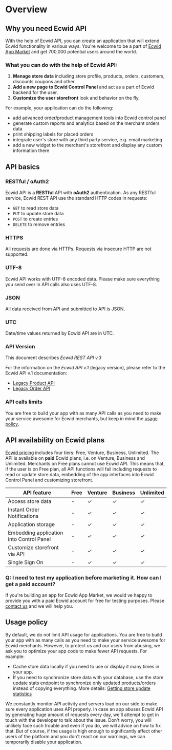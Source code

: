 # Overview

## Why you need Ecwid API
With the help of Ecwid API, you can create an application that will extend Ecwid functionality in various ways. You're welcome to be a part of [Ecwid App Market](http://developers.ecwid.com) and get 700,000 potential users around the world. 

### What you can do with the help of Ecwid API:

1. **Manage store data** including store profile, products, orders, customers, discounts coupons and other.
2. **Add a new page to Ecwid Control Panel** and act as a part of Ecwid backend for the user.
3. **Customize the user storefront** look and behavior on the fly.

For example, your application can do the following:

* add advanced order/product management tools into Ecwid control panel
* generate custom reports and analytics based on the merchant orders data
* print shipping labels for placed orders
* integrate user's store with any third party service, e.g. email marketing
* add a new widget to the merchant's storefront and display any custom information there


## API basics

### RESTful / oAuth2
Ecwid API is a **RESTful** API with **oAuth2** authentication. As any RESTful service, Ecwid REST API use the standard HTTP codes in requests: 

* `GET` to read store data
* `PUT` to update store data
* `POST` to create entries
* `DELETE` to remove entries

### HTTPS
All requests are done via HTTPs. Requests via insecure HTTP are not supported.

### UTF-8
Ecwid API works with UTF-8 encoded data. Please make sure everything you send over in API calls also uses UTF-8.

### JSON
All data received from API and submitted to API is JSON.

### UTC
Date/time values returned by Ecwid API are in UTC.

### API Version
This document describes *Ecwid REST API v.3* 

For the information on the *Ecwid API v.1* (legacy version), please refer to the Ecwid API v.1 documentation:

- [Legacy Product API](http://help.ecwid.com/customer/portal/articles/1163920-product-api)
- [Legacy Order API](http://help.ecwid.com/customer/portal/articles/1166917-order-api)


### API calls limits
You are free to build your app with as many API calls as you need to make your service awesome for Ecwid merchants, but keep in mind the [usage policy](#usage-policy).

## API availability on Ecwid plans
[Ecwid pricing](http://www.ecwid.com/pricing) includes four tiers: Free, Venture, Business, Unlimited. The API is available on **paid** Ecwid plans, i.e. on Venture, Business and Unlimited. Merchants on Free plans cannot use Ecwid API. This means that, if the user is on Free plan, all API functions will fail including requests to read or update store data, embedding of the app interfaces into Ecwid Control Panel and customizing storefront. 

API feature | Free | Venture | Business | Unlimited
----------- | ---- | ------- | -------- | ---------
Access store data | - | ✓ | ✓ | ✓ |
Instant Order Notifications | - | ✓ | ✓ | ✓ |
Application storage | - | ✓ | ✓ | ✓ |
Embedding application into Control Panel | - | ✓ | ✓ | ✓ |
Customize storefront via API | - | ✓ | ✓ | ✓ |
Single Sign On | - | ✓ | ✓ | ✓ |


### Q: I need to test my application before marketing it. How can I get a paid account?
If you're building an app for Ecwid App Market, we would ve happy to provide you with a paid Ecwid account for free for testing purposes. Please [contact us](http://developers.ecwid.com/contact) and we will help you.


## Usage policy
By default, we do not limit API usage for applications. You are free to build your app with as many calls as you need to make your service awesome for Ecwid merchants. However, to protect us and our users from abusing, we ask you to optimize your app code to make fewer API requests. For example:

- Cache store data locally if you need to use or display it many times in your app. 
- If you need to synchronize store data with your database, use the store update stats endpoint to synchronize only updated products/orders instead of copying everything. More details: [Getting store update statistics](#get-store-update-statistics)

We constantly monitor API activity and servers load on our side to make sure every application uses API properly. In case an app abuses Ecwid API by generating huge amount of requests every day, we'll attempt to get in touch with the developer to talk about the issue. Don't worry, you will unlikely face such trouble and even if you do, we will advice on how to fix that. But of course, if the usage is high enough to significantly affect other users of the platform and you don't react on our warnings, we can temporarily disable your application. 